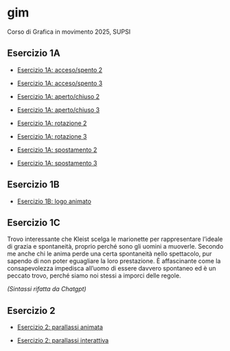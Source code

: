 # gim
Corso di Grafica in movimento 2025, SUPSI


## Esercizio 1A

- [Esercizio 1A: acceso/spento 2](https://carladegennaro.github.io/gim/esercizio_1A/acceso_spento_2.html)

- [Esercizio 1A: acceso/spento 3](https://carladegennaro.github.io/gim/esercizio_1A/acceso_spento_3.html)

- [Esercizio 1A: aperto/chiuso 2](https://carladegennaro.github.io/gim/esercizio_1A/aperto_chiuso_2.html)

- [Esercizio 1A: aperto/chiuso 3](https://carladegennaro.github.io/gim/esercizio_1A/aperto_chiuso_3.html)

- [Esercizio 1A: rotazione 2](https://carladegennaro.github.io/gim/esercizio_1A/rotazione_2.html)

- [Esercizio 1A: rotazione 3](https://carladegennaro.github.io/gim/esercizio_1A/rotazione_3.html)

- [Esercizio 1A: spostamento 2](https://carladegennaro.github.io/gim/esercizio_1A/spostamento_2.html)

- [Esercizio 1A: spostamento 3](https://carladegennaro.github.io/gim/esercizio_1A/spostamento_3.html)

## Esercizio 1B

- [Esercizio 1B: logo animato](https://carladegennaro.github.io/gim/esercizio_1B/logo_animato.html)

## Esercizio 1C

Trovo interessante che Kleist scelga le marionette per rappresentare l’ideale di grazia e spontaneità, proprio perché sono gli uomini a muoverle. Secondo me anche chi le anima perde una certa spontaneità nello spettacolo, pur sapendo di non poter eguagliare la loro prestazione. È affascinante come la consapevolezza impedisca all’uomo di essere davvero spontaneo ed è un peccato trovo, perché siamo noi stessi a imporci delle regole.

*(Sintassi rifatta da Chatgpt)*



## Esercizio 2

- [Esercizio 2: parallassi animata](https://carladegennaro.github.io/gim/esercizio_2/parallassi_animata.html)

- [Esercizio 2: parallassi interattiva](https://carladegennaro.github.io/gim/esercizio_2/parallassi_interattiva.html)

